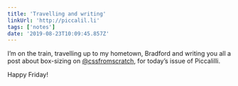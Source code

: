 ```yaml
---
title: 'Travelling and writing'
linkUrl: 'http://piccalil.li'
tags: ['notes'] 
date: '2019-08-23T10:09:45.857Z'
---
```

I’m on the train, travelling up to my hometown, Bradford and writing you all a post about box-sizing on [@cssfromscratch](//twitter.com/cssfromscratch), for today’s issue of Piccalilli. 

Happy Friday!